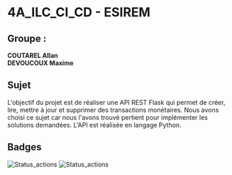 # 4A_ILC_CI_CD - ESIREM

Groupe :
--------
**COUTAREL Allan**    
**DEVOUCOUX Maxime**


## Sujet

L'objectif du projet est de réaliser une API REST Flask qui permet de créer, lire, mettre à jour et supprimer des transactions monétaires. 
Nous avons choisi ce sujet car nous l'avons trouvé pertient pour implémenter les solutions demandées. 
L'API est réalisée en langage Python.

## Badges 

![Status_actions](https://github.com/a-coutarel/4A_ILC_CI_CD/actions/workflows/app_build.yml/badge.svg)
![Status_actions](https://github.com/a-coutarel/4A_ILC_CI_CD/actions/workflows/build_image.yml/badge.svg)